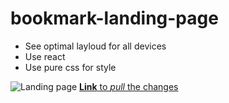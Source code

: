 # bookmark-landing-page  
* See optimal layloud for all devices
* Use react
* Use pure css for style
  
![Landing page](https://encrypted-tbn0.gstatic.com/images?q=tbn:ANd9GcQe_zfzJHz1BxHImmTzGiRdpXJrbnF1YMj4skIt_KvIpZ1Tp2J6w7YU8pWYM_Iiu0PdNI8&usqp=CAU)
[**Link** to _pull_ the changes](https://github.com/ahmedmohamed520/bookmark-landing-page/edit/master/README.md)
